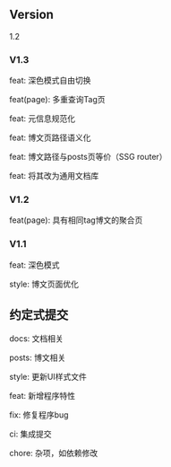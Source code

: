 ## Version
1.2

### V1.3

feat: 深色模式自由切换

feat(page): 多重查询Tag页

feat: 元信息规范化

feat: 博文页路径语义化

feat: 博文路径与posts页等价（SSG router）

feat: 将其改为通用文档库

### V1.2

feat(page): 具有相同tag博文的聚合页



### V1.1

feat: 深色模式

style: 博文页面优化



## 约定式提交

docs: 文档相关

posts: 博文相关

style: 更新UI样式文件

feat: 新增程序特性

fix: 修复程序bug

ci: 集成提交

chore: 杂项，如依赖修改
